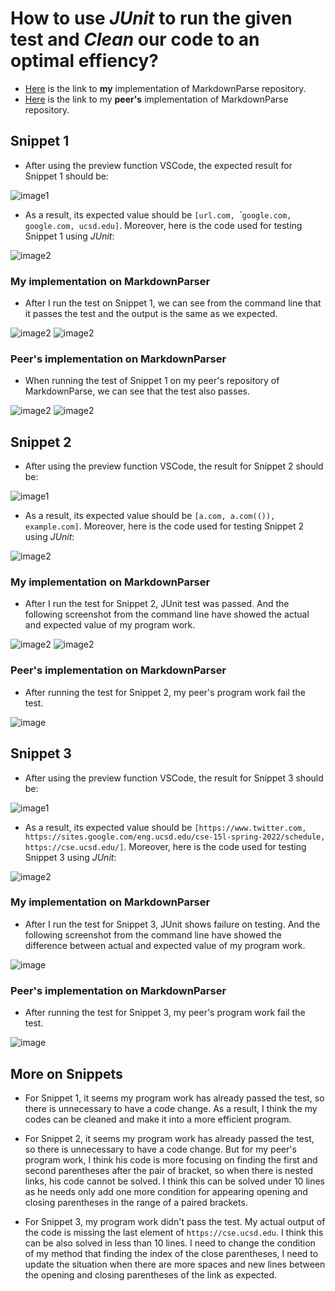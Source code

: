 # How to use *JUnit* to run the given test and *Clean* our code to an optimal effiency?

* [Here](https://github.com/ericsun153/markdown-parser) is the link to **my** implementation of MarkdownParse repository.
* [Here](https://github.com/MichaelYe48/markdown-parser) is the link to my **peer's** implementation of MarkdownParse repository.

## Snippet 1
* After using the preview function VSCode, the expected result for Snippet 1 should be:

![image1](Week8/1a.jpg)

* As a result, its expected value should be `[url.com, `\``google.com, google.com, ucsd.edu]`. Moreover, here is the code used for testing Snippet 1 using *JUnit*:

![image2](Week8/1test.png)

### My implementation on **MarkdownParser**
* After I run the test on Snippet 1, we can see from the command line that it passes the test and the output is the same as we expected.

![image2](Week8/1testsuc.jpg)
![image2](Week8/1output.jpg)

### Peer's implementation on **MarkdownParser**
* When running the test of Snippet 1 on my peer's repository of MarkdownParse, we can see that the test also passes.

![image2](Week8/1peerout.jpg)
![image2](Week8/1peeract.jpg)

## Snippet 2

* After using the preview function VSCode, the result for Snippet 2 should be:

![image1](Week8/2a.jpg)

* As a result, its expected value should be `[a.com, a.com(()), example.com]`. Moreover, here is the code used for testing Snippet 2 using *JUnit*:

![image2](Week8/2test.jpg)

### My implementation on **MarkdownParser**
* After I run the test for Snippet 2, JUnit test was passed. And the following screenshot from the command line have showed the actual and expected value of my program work.

![image2](Week8/2result.jpg)
![image2](Week8/2output.jpg)

### Peer's implementation on **MarkdownParser**
* After running the test for Snippet 2, my peer's program work fail the test.

![image](Week8/2peerout.jpg)

## Snippet 3

* After using the preview function VSCode, the result for Snippet 3 should be:

![image1](Week8/3a.jpg)

* As a result, its expected value should be `[https://www.twitter.com, https://sites.google.com/eng.ucsd.edu/cse-15l-spring-2022/schedule, https://cse.ucsd.edu/]`. Moreover, here is the code used for testing Snippet 3 using *JUnit*:

![image2](Week8/3test.jpg)

### My implementation on **MarkdownParser**
* After I run the test for Snippet 3, JUnit shows failure on testing. And the following screenshot from the command line have showed the difference between actual and expected value of my program work.

![image](Week8/3output.jpg)

### Peer's implementation on **MarkdownParser**
* After running the test for Snippet 3, my peer's program work fail the test.

![image](Week8/3peerout.jpg)

## More on Snippets
* For Snippet 1, it seems my program work has already passed the test, so there is unnecessary to have a code change. As a result, I think the my codes can be cleaned and make it into a more efficient program.

* For Snippet 2, it seems my program work has already passed the test, so there is unnecessary to have a code change. But for my peer's program work, I think his code is more focusing on finding the first and second parentheses after the pair of bracket, so when there is nested links, his code cannot be solved. I think this can be solved under 10 lines as he needs only add one more condition for appearing opening and closing parentheses in the range of a paired brackets.

* For Snippet 3, my program work didn't pass the test. My actual output of the code is missing the last element of `https://cse.ucsd.edu`. I think this can be also solved in less than 10 lines. I need to change the condition of my method that finding the index of the close parentheses, I need to update the situation when there are more spaces and new lines between the opening and closing parentheses of the link as expected.
